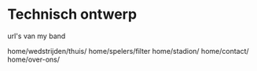 # Technisch ontwerp

url's van my band

home/wedstrijden/thuis/
home/spelers/filter
home/stadion/
home/contact/
home/over-ons/
